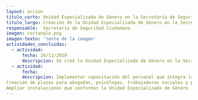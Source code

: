 ```yaml
---
layout: accion
titulo_corto: Unidad Especializada de Género en la Secretaría de Seguridad Ciudadana
titulo_largo: Creación de la Unidad Especializada de Género en la Secretaría de Seguridad Ciudadana para la atención integral y oportuna de delitos cometidos en contra de las mujeres
responsable:  Secretaría de Seguridad Ciudadana
imagen: rectangle.png
imagen-texto: 'texto de la imagen'
actividades_concluidas:
  - actividad:
      fecha: 24/11/2019
      descripcion: Se creó la Unidad Especializada de Género en la Secretaría de Seguridad Ciudadana que atenderá los casos de violencia de las mujeres policías y, en un futuro, extenderá sus funciones a todas las mujeres de la Ciudad de México. Está integrada por 16 mujeres policías y cuenta con 6 patrullas para el apoyo de su labor
  - actividad:
      fecha: 
      descripcion: Implementar capacitación del personal que integra la Unidad 
Creación de plazas para abogadas, psicólogas, trabajadoras sociales y policías 
Ampliar instalaciones que conforman la Unidad Especializada de Género
---
```

